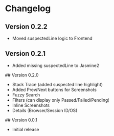 # Changelog
## Version 0.2.2
* Moved suspectedLine logic to Frontend

## Version 0.2.1
* Added missing suspectedLine to Jasmine2

## Version 0.2.0
* Stack Trace (added suspected line highlight)
* Added Prev/Next buttons for Screenshots
* Fuzzy Search
* Filters (can display only Passed/Failed/Pending)
* Inline Screenshots
* Details (Browser/Session ID/OS)

## Version 0.0.1
* Initial release
